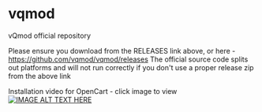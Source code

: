 vqmod
=====

vQmod official repository

Please ensure you download from the RELEASES link above, or here - https://github.com/vqmod/vqmod/releases
The official source code splits out platforms and will not run correctly if you don't use a proper release zip from the above link

Installation video for OpenCart - click image to view
[![IMAGE ALT TEXT HERE](http://img.youtube.com/vi/ezS1jWoMmjc/0.jpg)](http://www.youtube.com/watch?v=ezS1jWoMmjc)
